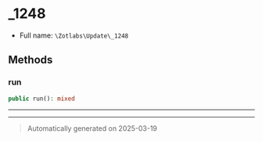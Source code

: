 
# _1248





* Full name: `\Zotlabs\Update\_1248`




## Methods


### run



```php
public run(): mixed
```












***


***
> Automatically generated on 2025-03-19
